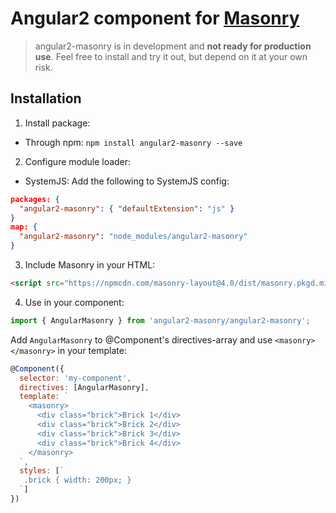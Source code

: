 Angular2 component for [Masonry](https://github.com/desandro/masonry)
==========

> angular2-masonry is in development and **not ready for production use**.
> Feel free to install and try it out, but depend on it at your own risk.

Installation
----------

1. Install package:
  * Through npm: `npm install angular2-masonry --save`


2. Configure module loader:
  * SystemJS:
  Add the following to SystemJS config:
  ```json
  packages: {
    "angular2-masonry": { "defaultExtension": "js" }
  }
  map: {
    "angular2-masonry": "node_modules/angular2-masonry" 
  }
  ```


3. Include Masonry in your HTML:
  
  ```html
  <script src="https://npmcdn.com/masonry-layout@4.0/dist/masonry.pkgd.min.js"></script>
  ```


4. Use in your component:
  
  ```javascript
  import { AngularMasonry } from 'angular2-masonry/angular2-masonry';
  ```
  
  Add `AngularMasonry` to @Component's directives-array and use `<masonry></masonry>` in your template:
  
  ```javascript
  @Component({
    selector: 'my-component',
    directives: [AngularMasonry],
    template: `
      <masonry>
        <div class="brick">Brick 1</div>
        <div class="brick">Brick 2</div>
        <div class="brick">Brick 3</div>
        <div class="brick">Brick 4</div>
      </masonry>
    `,
    styles: [`
     .brick { width: 200px; }
    `]
  })
  ```
